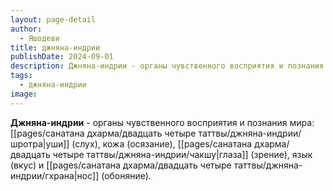 ```yaml
---
layout: page-detail
author:
  - Яшодеви
title: джняна-индрии
publishDate: 2024-09-01
description: Джняна-индрии - органы чувственного восприятия и познания мира уши (слух), кожа (осязание), глаза (зрение), язык (вкус) и нос (обоняние).
tags:
  - джняна-индрии
image:
---
```

**Джняна-индрии** - органы чувственного восприятия и познания мира: [[pages/санатана дхарма/двадцать четыре таттвы/джняна-индрии/шротра|уши]] (слух), кожа (осязание), [[pages/санатана дхарма/двадцать четыре таттвы/джняна-индрии/чакшу|глаза]] (зрение), язык (вкус) и [[pages/санатана дхарма/двадцать четыре таттвы/джняна-индрии/гхрана|нос]] (обоняние).

